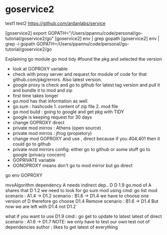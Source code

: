 # goservice2
test1
test2
https://github.com/ardanlabs/service

[goservice2] export GOPATH="/Users/ppannu/code/personal/go-tutorial/goservice2/go" 
[goservice2] env | grep gopath 
[goservice2] env | grep -i gopath
GOPATH=/Users/ppannu/code/personal/go-tutorial/goservice2/go

Explaining go module
go mod tidy #found the pkg and selected the version
- look at GOPROXY variable
- check with proxy server and request for module of code for that github.com/pkg/errors. Also latest version.
- google proxy is check and go to github for latest tag version and pull it and bundle it to mod and zip
- first time takes longer
- go.mod has that information as well.
- go.sum : hashcode 1. content of zip file 2. mod file
- go mod build : going to google and get pkg with TIDY
- google is keeping request for 30 days
- change GOPROXY direct
- private mod mirros : Athens (open source)
- private mod mirros : jfrog (propietory)
- change mod GOPROXY and use , direct because if you 404,401 then it could go to github
- private mod mirrors config: either go to github or some stuff go to google (privacy concern)
- GOPRIVATE variable 
- GONOPROXY means don't go to mod mirror but go direct

go env 
GOPROXY

mvsAlgorithm
dependency A needs indirect dep.. D
D 1.9
go.mod of A shares that D 1.2
we need to look for go sum mod using cmd: go list mod
scenario : A1.4 -> D1.2
scenario : B1.6 -> D1.4
we have to choose one version of D therefore go choose D1.4
Remove scenario : B1.6 -> D1.4
But now we are left with D1.4 not D1.2

what if you want to use D1.9 cmd:: go get to update to latest 
latest of direct
scenario : A1.6 -> D1.7
NOTE: we only have to test our own test not of dependencies
author : likes to get latest of everything
